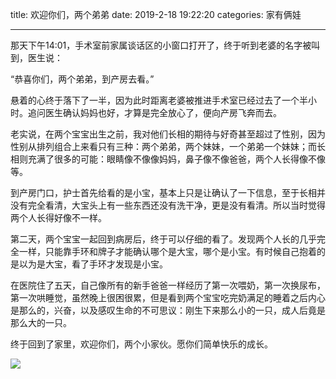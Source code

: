 title: 欢迎你们，两个弟弟
date: 2019-2-18 19:22:20
categories: 家有俩娃

---

那天下午14:01，手术室前家属谈话区的小窗口打开了，终于听到老婆的名字被叫到，医生说：

<!--more-->


“恭喜你们，两个弟弟，到产房去看。”

悬着的心终于落下了一半，因为此时距离老婆被推进手术室已经过去了一个半小时。追问医生确认妈妈也好，才算是完全放心了，便向产房飞奔而去。

老实说，在两个宝宝出生之前，我对他们长相的期待与好奇甚至超过了性别，因为性别从排列组合上来看只有三种：两个弟弟，两个妹妹，一个弟弟一个妹妹；而长相则充满了很多的可能：眼睛像不像像妈妈，鼻子像不像爸爸，两个人长得像不像等。

到产房门口，护士首先给看的是小宝，基本上只是让确认了一下信息，至于长相并没有完全看清，大宝头上有一些东西还没有洗干净，更是没有看清。所以当时觉得两个人长得好像不一样。

第二天，两个宝宝一起回到病房后，终于可以仔细的看了。发现两个人长的几乎完全一样，只能靠手环和牌子才能确认哪个是大宝，哪个是小宝。有时候自己抱着的是以为是大宝，看了手环才发现是小宝。

在医院住了五天，自己像所有的新手爸爸一样经历了第一次喂奶，第一次换尿布，第一次哄睡觉，虽然晚上很困很累，但是看到两个宝宝吃完奶满足的睡着之后内心是那么的，兴奋，以及感叹生命的不可思议：刚生下来那么小的一只，成人后竟是那么大的一只。

终于回到了家里，欢迎你们，两个小家伙。愿你们简单快乐的成长。

![](http://wx2.sinaimg.cn/mw690/aeba7ac3gy1g0at9ovcfqj21400u04qq.jpg)


